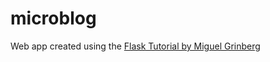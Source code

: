# microblog

Web app created using the [Flask Tutorial by Miguel Grinberg](https://blog.miguelgrinberg.com/post/the-flask-mega-tutorial-part-i-hello-world)
